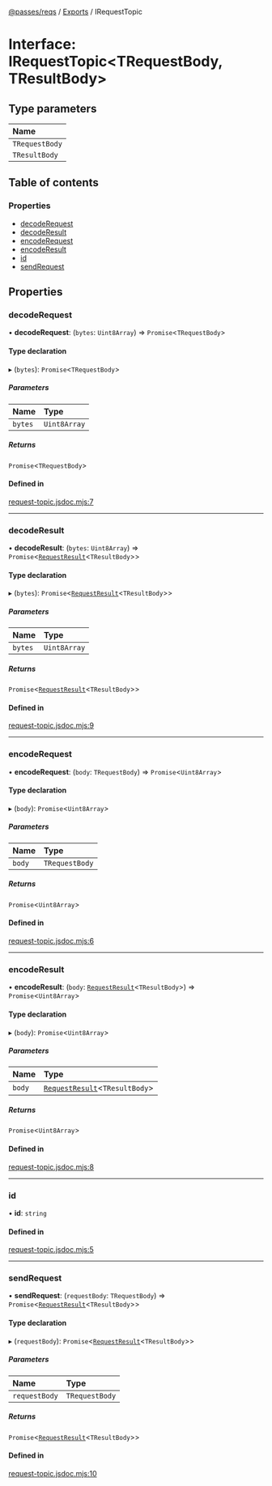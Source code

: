 [@passes/reqs](../README.md) / [Exports](../modules.md) / IRequestTopic

# Interface: IRequestTopic\<TRequestBody, TResultBody\>

## Type parameters

| Name |
| :------ |
| `TRequestBody` |
| `TResultBody` |

## Table of contents

### Properties

- [decodeRequest](IRequestTopic.md#decoderequest)
- [decodeResult](IRequestTopic.md#decoderesult)
- [encodeRequest](IRequestTopic.md#encoderequest)
- [encodeResult](IRequestTopic.md#encoderesult)
- [id](IRequestTopic.md#id)
- [sendRequest](IRequestTopic.md#sendrequest)

## Properties

### decodeRequest

• **decodeRequest**: (`bytes`: `Uint8Array`) => `Promise`\<`TRequestBody`\>

#### Type declaration

▸ (`bytes`): `Promise`\<`TRequestBody`\>

##### Parameters

| Name | Type |
| :------ | :------ |
| `bytes` | `Uint8Array` |

##### Returns

`Promise`\<`TRequestBody`\>

#### Defined in

[request-topic.jsdoc.mjs:7](https://github.com/passes-org/passes/blob/19b6ca1/packages/reqs/src/request-topic.jsdoc.mjs#L7)

___

### decodeResult

• **decodeResult**: (`bytes`: `Uint8Array`) => `Promise`\<[`RequestResult`](../modules.md#requestresult)\<`TResultBody`\>\>

#### Type declaration

▸ (`bytes`): `Promise`\<[`RequestResult`](../modules.md#requestresult)\<`TResultBody`\>\>

##### Parameters

| Name | Type |
| :------ | :------ |
| `bytes` | `Uint8Array` |

##### Returns

`Promise`\<[`RequestResult`](../modules.md#requestresult)\<`TResultBody`\>\>

#### Defined in

[request-topic.jsdoc.mjs:9](https://github.com/passes-org/passes/blob/19b6ca1/packages/reqs/src/request-topic.jsdoc.mjs#L9)

___

### encodeRequest

• **encodeRequest**: (`body`: `TRequestBody`) => `Promise`\<`Uint8Array`\>

#### Type declaration

▸ (`body`): `Promise`\<`Uint8Array`\>

##### Parameters

| Name | Type |
| :------ | :------ |
| `body` | `TRequestBody` |

##### Returns

`Promise`\<`Uint8Array`\>

#### Defined in

[request-topic.jsdoc.mjs:6](https://github.com/passes-org/passes/blob/19b6ca1/packages/reqs/src/request-topic.jsdoc.mjs#L6)

___

### encodeResult

• **encodeResult**: (`body`: [`RequestResult`](../modules.md#requestresult)\<`TResultBody`\>) => `Promise`\<`Uint8Array`\>

#### Type declaration

▸ (`body`): `Promise`\<`Uint8Array`\>

##### Parameters

| Name | Type |
| :------ | :------ |
| `body` | [`RequestResult`](../modules.md#requestresult)\<`TResultBody`\> |

##### Returns

`Promise`\<`Uint8Array`\>

#### Defined in

[request-topic.jsdoc.mjs:8](https://github.com/passes-org/passes/blob/19b6ca1/packages/reqs/src/request-topic.jsdoc.mjs#L8)

___

### id

• **id**: `string`

#### Defined in

[request-topic.jsdoc.mjs:5](https://github.com/passes-org/passes/blob/19b6ca1/packages/reqs/src/request-topic.jsdoc.mjs#L5)

___

### sendRequest

• **sendRequest**: (`requestBody`: `TRequestBody`) => `Promise`\<[`RequestResult`](../modules.md#requestresult)\<`TResultBody`\>\>

#### Type declaration

▸ (`requestBody`): `Promise`\<[`RequestResult`](../modules.md#requestresult)\<`TResultBody`\>\>

##### Parameters

| Name | Type |
| :------ | :------ |
| `requestBody` | `TRequestBody` |

##### Returns

`Promise`\<[`RequestResult`](../modules.md#requestresult)\<`TResultBody`\>\>

#### Defined in

[request-topic.jsdoc.mjs:10](https://github.com/passes-org/passes/blob/19b6ca1/packages/reqs/src/request-topic.jsdoc.mjs#L10)
